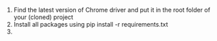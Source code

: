 1. Find the latest version of Chrome driver and put it in the root folder of your (cloned) project
2. Install all packages using pip install -r requirements.txt
3. 